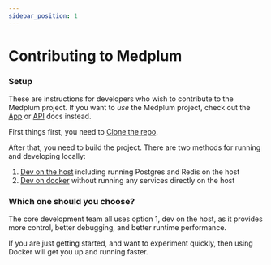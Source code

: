 ```yaml
---
sidebar_position: 1
---
```


# Contributing to Medplum

### Setup

These are instructions for developers who wish to contribute to the Medplum project. If you want to _use_ the Medplum project, check out the [App](../app) or [API](../api) docs instead.

First things first, you need to [Clone the repo](/contributing/clone-the-repo).

After that, you need to build the project. There are two methods for running and developing locally:

1. [Dev on the host](/contributing/dev-on-host) including running Postgres and Redis on the host
2. [Dev on docker](/contributing/dev-on-docker) without running any services directly on the host

### Which one should you choose?

The core development team all uses option 1, dev on the host, as it provides more control, better debugging, and better runtime performance.

If you are just getting started, and want to experiment quickly, then using Docker will get you up and running faster.
